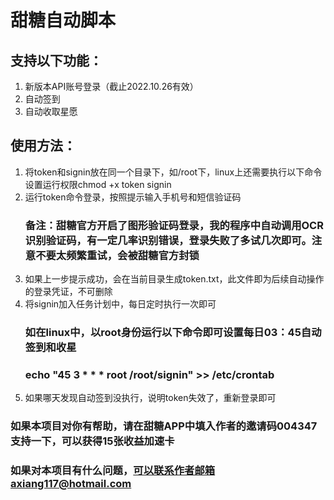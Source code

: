 # 甜糖自动脚本

## 支持以下功能：
1. 新版本API账号登录（截止2022.10.26有效）
2. 自动签到
3. 自动收取星愿

## 使用方法：
1. 将token和signin放在同一个目录下，如/root下，linux上还需要执行以下命令设置运行权限chmod +x token signin
2. 运行token命令登录，按照提示输入手机号和短信验证码
   ### 备注：甜糖官方开启了图形验证码登录，我的程序中自动调用OCR识别验证码，有一定几率识别错误，登录失败了多试几次即可。注意不要太频繁重试，会被甜糖官方封锁
3. 如果上一步提示成功，会在当前目录生成token.txt，此文件即为后续自动操作的登录凭证，不可删除
4. 将signin加入任务计划中，每日定时执行一次即可
   ### 如在linux中，以root身份运行以下命令即可设置每日03：45自动签到和收星
   ### echo "45 3 * * * root /root/signin" >> /etc/crontab
5. 如果哪天发现自动签到没执行，说明token失效了，重新登录即可


### 如果本项目对你有帮助，请在甜糖APP中填入作者的邀请码004347支持一下，可以获得15张收益加速卡


### 如果对本项目有什么问题，可以联系作者邮箱axiang117@hotmail.com